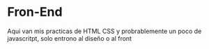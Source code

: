 # Fron-End
Aqui van mis practicas de HTML CSS y probrablemente un poco de javascritpt, solo entrono al diseño o al front

